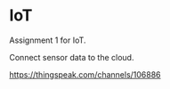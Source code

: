 # IoT

Assignment 1 for IoT.

Connect sensor data to the cloud.

https://thingspeak.com/channels/106886
